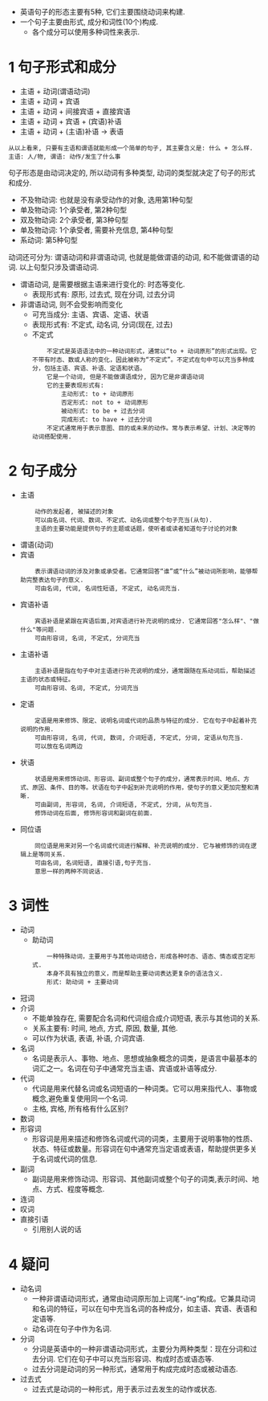 

- 英语句子的形态主要有5种, 它们主要围绕动词来构建.
- 一个句子主要由形式, 成分和词性(10个)构成.
	- 各个成分可以使用多种词性来表示.

# 1 句子形式和成分

- 主语 + 动词(谓语动词)
- 主语 + 动词 + 宾语
- 主语 + 动词 + 间接宾语 + 直接宾语
- 主语 + 动词 + 宾语 + (宾语)补语
- 主语 + 动词 + (主语)补语 -> 表语

```
从以上看来, 只要有主语和谓语就能形成一个简单的句子, 其主要含义是: 什么 + 怎么样.
主语: 人/物, 谓语: 动作/发生了什么事
```

句子形态是由动词决定的, 所以动词有多种类型, 动词的类型就决定了句子的形式和成分.

- 不及物动词: 也就是没有承受动作的对象, 选用第1种句型
- 单及物动词: 1个承受者, 第2种句型
- 双及物动词: 2个承受者, 第3种句型
- 单及物动词: 1个承受者, 需要补充信息, 第4种句型
- 系动词: 第5种句型

动词还可分为: 谓语动词和非谓语动词, 也就是能做谓语的动词, 和不能做谓语的动词. 以上句型只涉及谓语动词.

- 谓语动词, 是需要根据主语来进行变化的: 时态等变化.
	- 表现形式有: 原形, 过去式, 现在分词, 过去分词
- 非谓语动词, 则不会受影响而变化
	- 可充当成分: 主语、宾语、定语、状语
	- 表现形式有: 不定式, 动名词, 分词(现在, 过去)
	- 不定式
		```
			不定式是英语语法中的一种动词形式，通常以“to + 动词原形”的形式出现。它不带有时态、数或人称的变化，因此被称为“不定式”。不定式在句中可以充当多种成分，包括主语、宾语、补语、定语和状语。
			它是一个动词, 但是不能做谓语成分, 因为它是非谓语动词
			它的主要表现形式有:
				主动形式: to + 动词原形
				否定形式: not to + 动词原形
				被动形式: to be + 过去分词
				完成形式: to have + 过去分词
			不定式通常用于表示意图、目的或未来的动作。常与表示希望、计划、决定等的动词搭配使用.
		```


# 2 句子成分

- 主语
	```
		动作的发起者, 被描述的对象
		可以由名词、代词、数词、不定式、动名词或整个句子充当(从句).
		主语的主要功能是提供句子的主题或话题，使听者或读者知道句子讨论的对象
	```
- 谓语(动词)
- 宾语
	```
		表示谓语动词的涉及对象或承受者。它通常回答“谁”或“什么”被动词所影响，能够帮助完整表达句子的意义.
		可由名词, 代词, 名词性短语, 不定式, 动名词充当.
	```
- 宾语补语
	```
		宾语补语是紧跟在宾语后面,对宾语进行补充说明的成分. 它通常回答"怎么样"、"做什么"等问题.
		可由形容词, 名词, 不定式, 分词充当
	```
- 主语补语
	```
		主语补语是指在句子中对主语进行补充说明的成分，通常跟随在系动词后，帮助描述主语的状态或特征。
		可由形容词、名词, 不定式, 分词充当
	```
- 定语
	```
		定语是用来修饰、限定、说明名词或代词的品质与特征的成分. 它在句子中起着补充说明的作用.
		可由形容词, 名词, 代词, 数词, 介词短语, 不定式, 分词, 定语从句充当.
		可以放在名词两边
	```
- 状语
	```
		状语是用来修饰动词、形容词、副词或整个句子的成分，通常表示时间、地点、方式、原因、条件、目的等。状语在句子中起到补充说明的作用，使句子的意义更加完整和清晰.
		可由副词, 形容词, 名词, 介词短语, 不定式, 分词, 从句充当.
		修饰动词在后面, 修饰形容词和副词在前面.
	```
- 同位语
	```
		同位语是用来对另一个名词或代词进行解释、补充说明的成分. 它与被修饰的词在逻辑上是等同关系.
		可由名词, 名词短语, 直接引语,句子充当.
		意思一样的两种不同说话.
	```

# 3 词性

- 动词
	- 助动词
		```
			一种特殊动词，主要用于与其他动词结合，形成各种时态、语态、情态或否定形式.
			本身不具有独立的意义，而是帮助主要动词表达更复杂的语法含义.
			形式: 助动词 + 主要动词
		```
- 冠词
- 介词
	- 不能单独存在, 需要配合名词和代词组合成介词短语, 表示与其他词的关系.
	- 关系主要有: 时间, 地点, 方式, 原因, 数量, 其他.
	- 可以作为状语, 表语, 补语, 介词宾语.
- 名词
	- 名词是表示人、事物、地点、思想或抽象概念的词类，是语言中最基本的词汇之一。名词在句子中通常充当主语、宾语或补语等成分.
- 代词
	- 代词是用来代替名词或名词短语的一种词类。它可以用来指代人、事物或概念,避免重复使用同一个名词.
	- 主格, 宾格, 所有格有什么区别?
- 数词
- 形容词
	- 形容词是用来描述和修饰名词或代词的词类，主要用于说明事物的性质、状态、特征或数量。形容词在句中通常充当定语或表语，帮助提供更多关于名词或代词的信息.
- 副词
	- 副词是用来修饰动词、形容词、其他副词或整个句子的词类,表示时间、地点、方式、程度等概念.
- 连词
- 叹词
- 直接引语
	- 引用别人说的话

# 4 疑问

- 动名词
	- 一种非谓语动词形式，通常由动词原形加上词尾“-ing”构成。它兼具动词和名词的特征，可以在句中充当名词的各种成分，如主语、宾语、表语和定语等.
	- 动名词在句子中作为名词.
- 分词
	- 分词是英语中的一种非谓语动词形式，主要分为两种类型：现在分词和过去分词. 它们在句子中可以充当形容词、构成时态或语态等.
	- 过去分词是动词的另一种形式，通常用于构成完成时态或被动语态.
- 过去式
	- 过去式是动词的一种形式，用于表示过去发生的动作或状态.


